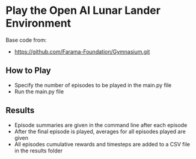 # Play the Open AI Lunar Lander Environment

Base code from:
 - https://github.com/Farama-Foundation/Gymnasium.git

## How to Play
 - Specify the number of episodes to be played in the main.py file
 - Run the main.py file

## Results
- Episode summaries are given in the command line after each episode
- After the final episode is played, averages for all episodes played are given
- All episodes cumulative rewards and timesteps are added to a CSV file in the results folder
